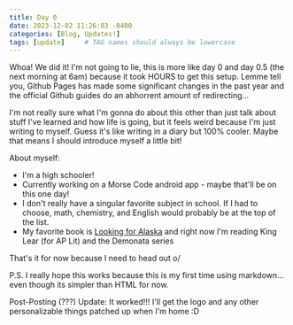 ```yaml
---
title: Day 0
date: 2023-12-02 11:26:03 -0400
categories: [Blog, Updates!]
tags: [update]     # TAG names should always be lowercase
---
```

Whoa! We did it! I'm not going to lie, this is more like day 0 and day 0.5 (the next morning at 6am) because it took HOURS to get this setup. Lemme tell you, Github Pages has made some significant changes in the past year and the official Github guides do an abhorrent amount of redirecting... 

I'm not really sure what I'm gonna do about this other than just talk about stuff I've learned and how life is going, but it feels weird because I'm just writing to myself. Guess it's like writing in a diary but 100% cooler. Maybe that means I should introduce myself a little bit! 

About myself:
* I'm a high schooler!
* Currently working on a Morse Code android app - maybe that'll be on this one day!
* I don't really have a singular favorite subject in school. If I had to choose, math, chemistry, and English would probably be at the top of the list.
* My favorite book is <ins>Looking for Alaska</ins> and right now I'm reading King Lear (for AP Lit) and the Demonata series

That's it for now because I need to head out o/

P.S. I really hope this works because this is my first time using markdown... even though its simpler than HTML for now.

Post-Posting (???) Update: It worked!!! I'll get the logo and any other personalizable things patched up when I'm home :D